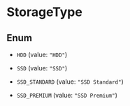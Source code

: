 

# StorageType

## Enum


* `HDD` (value: `"HDD"`)

* `SSD` (value: `"SSD"`)

* `SSD_STANDARD` (value: `"SSD Standard"`)

* `SSD_PREMIUM` (value: `"SSD Premium"`)


